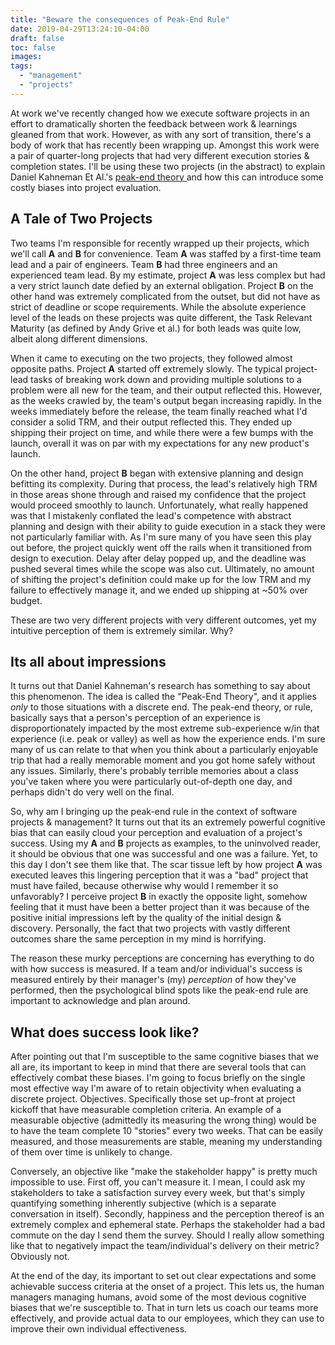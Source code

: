 ```yaml
---
title: "Beware the consequences of Peak-End Rule"
date: 2019-04-29T13:24:10-04:00
draft: false
toc: false
images:
tags:
  - "management"
  - "projects"
---
```

At work we've recently changed how we execute software projects in an effort to dramatically shorten the feedback between work & learnings gleaned from that work.
However, as with any sort of transition, there's a body of work that has recently been wrapping up.
Amongst this work were a pair of quarter-long projects that had very different execution stories & completion states.
I'll be using these two projects (in the abstract) to explain Daniel Kahneman Et Al.'s [peak-end theory ](https://psycnet.apa.org/doiLanding?doi=10.1037%2F0022-3514.65.1.45) and how this can introduce some costly biases into project evaluation.

## A Tale of Two Projects
Two teams I'm responsible for recently wrapped up their projects, which we'll call **A** and **B** for convenience.
Team **A** was staffed by a first-time team lead and a pair of engineers.
Team **B** had three engineers and an experienced team lead.
By my estimate, project **A** was less complex but had a very strict launch date defied by an external obligation.
Project **B** on the other hand was extremely complicated from the outset, but did not have as strict of deadline or scope requirements.
While the absolute experience level of the leads on these projects was quite different, the Task Relevant Maturity (as defined by Andy Grive et al.) for both leads was quite low, albeit along different dimensions.

When it came to executing on the two projects, they followed almost opposite paths.
Project **A** started off extremely slowly.
The typical project-lead tasks of breaking work down and providing multiple solutions to a problem were all new for the team, and their output reflected this.
However, as the weeks crawled by, the team's output began increasing rapidly.
In the weeks immediately before the release, the team finally reached what I'd consider a solid TRM, and their output reflected this.
They ended up shipping their project on time, and while there were a few bumps with the launch, overall it was on par with my expectations for any new product's launch.

On the other hand, project **B** began with extensive planning and design befitting its complexity.
During that process, the lead's relatively high TRM in those areas shone through and raised my confidence that the project would proceed smoothly to launch.
Unfortunately, what really happened was that I mistakenly conflated the lead's competence with abstract planning and design with their ability to guide execution in a stack they were not particularly familiar with.
As I'm sure many of you have seen this play out before, the project quickly went off the rails when it transitioned from design to execution.
Delay after delay popped up, and the deadline was pushed several times while the scope was also cut.
Ultimately, no amount of shifting the project's definition could make up for the low TRM and my failure to effectively manage it, and we ended up shipping at ~50% over budget.

These are two very different projects with very different outcomes, yet my intuitive perception of them is extremely similar. Why?

## Its all about impressions
It turns out that Daniel Kahneman's research has something to say about this phenomenon.
The idea is called the "Peak-End Theory", and it applies _only_ to those situations with a discrete end.
The peak-end theory, or rule, basically says that a person's perception of an experience is disproportionately impacted by the most extreme sub-experience w/in that experience (i.e. peak or valley) as well as how the experience ends.
I'm sure many of us can relate to that when you think about a particularly enjoyable trip that had a really memorable moment and you got home safely without any issues.
Similarly, there's probably terrible memories about a class you've taken where you were particularly out-of-depth one day, and perhaps didn't do very well on the final.

So, why am I bringing up the peak-end rule in the context of software projects & management?
It turns out that its an extremely powerful cognitive bias that can easily cloud your perception and evaluation of a project's success.
Using my **A** and **B** projects as examples, to the uninvolved reader, it should be obvious that one was successful and one was a failure.
Yet, to this day I don't see them like that.
The scar tissue left by how project **A** was executed leaves this lingering perception that it was a "bad" project that must have failed, because otherwise why would I remember it so unfavorably?
I perceive project **B** in exactly the opposite light, somehow feeling that it must have been a better project than it was because of the positive initial impressions left by the quality of the initial design & discovery.
Personally, the fact that two projects with vastly different outcomes share the same perception in my mind is horrifying.

The reason these murky perceptions are concerning has everything to do with how success is measured.
If a team and/or individual's success is measured entirely by their manager's (my) _perception_ of how they've performed, then the psychological blind spots like the peak-end rule are important to acknowledge and plan around.

## What does success look like?
After pointing out that I'm susceptible to the same  cognitive biases that we all are, its important to keep in mind that there are several tools that can effectively combat these biases.
I'm going to focus briefly on the single most effective way I'm aware of to retain objectivity when evaluating a discrete project.
Objectives.
Specifically those set up-front at project kickoff that have measurable completion criteria.
An example of a measurable objective (admittedly its measuring the wrong thing) would be to have the team complete 10 "stories" every two weeks.
That can be easily measured, and those measurements are stable, meaning my understanding of them over time is unlikely to change.

Conversely, an objective like "make the stakeholder happy" is pretty much impossible to use.
First off, you can't measure it.
I mean, I could ask my stakeholders to take a satisfaction survey every week, but that's simply quantifying something inherently subjective (which is a separate conversation in itself).
Secondly, happiness and the perception thereof is an extremely complex and ephemeral state.
Perhaps the stakeholder had a bad commute on the day I send them the survey.
Should I really allow something like that to negatively impact the team/individual's delivery on their metric?
Obviously not.

At the end of the day, its important to set out clear expectations and some achievable success criteria at the onset of a project.
This lets us, the human managers managing humans, avoid some of the most devious cognitive biases that we're susceptible to.
That in turn lets us coach our teams more effectively, and provide actual data to our employees, which they can use to improve their own individual effectiveness.
